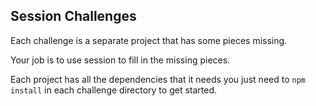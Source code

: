 ## Session Challenges

Each challenge is a separate project that has some pieces missing.

Your job is to use session to fill in the missing pieces.

Each project has all the dependencies that it needs you just need
to `npm install` in each challenge directory to get started.
